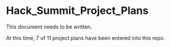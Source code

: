 # Hack_Summit_Project_Plans

This document needs to be written.

At this time, 7 of 11 project plans have been entered into this repo.

